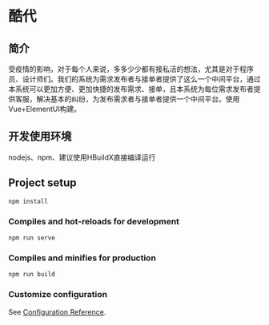 # 酷代
## 简介
受疫情的影响，对于每个人来说，多多少少都有接私活的想法，尤其是对于程序员、设计师们。我们的系统为需求发布者与接单者提供了这么一个中间平台，通过本系统可以更加方便、更加快捷的发布需求、接单，且本系统为每位需求发布者提供客服，解决基本的纠纷，为发布需求者与接单者提供一个中间平台。使用Vue+ElementUI构建。
## 开发使用环境 
nodejs、npm、建议使用HBuildX直接编译运行
## Project setup
```
npm install
```

### Compiles and hot-reloads for development
```
npm run serve
```

### Compiles and minifies for production
```
npm run build
```

### Customize configuration
See [Configuration Reference](https://cli.vuejs.org/config/).
